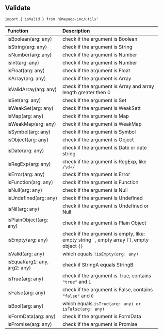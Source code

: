 ## Validate

```
import { isValid } from '@heyooo-inc/utils'
```

| Function                      | Description                                                                                 |
| :-----------------------------| :------------------------------------------------------------------------------------------ |
| isBoolean(arg: any)           | check if the argument is Boolean                                                            |
| isString(arg: any)            | check if the argument is String                                                             |
| isNumber(arg: any)            | check if the argument is Number                                                             |
| isInt(arg: any)               | check if the argument is Number                                                             |
| isFloat(arg: any)             | check if the argument is Float                                                              |
| isArray(arg: any)             | check if the argument is Array                                                              |
| isValidArray(arg: any)        | check if the argument is Array and array length greater then 0                              |
| isSet(arg: any)               | check if the argument is Set                                                                |
| isWeakSet(arg: any)           | check if the argument is WeakSett                                                           |
| isMap(arg: any)               | check if the argument is Map                                                                |
| isWeakMap(arg: any)           | check if the argument is WeakMap                                                            |
| isSymbol(arg: any)            | check if the argument is Symbol                                                             |
| isObject(arg: any)            | check if the argument is Object                                                             |
| isDate(arg: any)              | check if the argument is Date or date string                                                |
| isRegExp(arg: any)            | check if the argument is RegExp, like `/\d+/`                                               |
| isError(arg: any)             | check if the argument is Error                                                              |
| isFunction(arg: any)          | check if the argument is Function                                                           |
| isNull(arg: any)              | check if the argument is Null                                                               |
| isUndefined(arg: any)         | check if the argument is Undefined                                                          |
| isNil(arg: any)               | check if the argument is Undefined or Null                                                  |
| isPlainObject(arg: any)       | check if the argument is Plain Object                                                       |
| isEmpty(arg: any)             | check if the argument is empty, like: empty string ` `, empty array `[]`, empty object `{}` |
| isValid(arg: any)             | which equals `!isEmpty(arg: any)`                                                           |
| isEqual(arg1: any, arg2: any) | check if StringA equals StringB                                                             |
| isTrue(arg: any)              | check if the argument is True, contains `"true"` and `1`                                    |
| isFalse(arg: any)             | check if the argument is False, contains `"false"` and `0`                                  |
| isBool(arg: any)              | which equals `isTrue(arg: any) or isFalse(arg: any)`                                        |
| isFormData(arg: any)          | check if the argument is FormData                                                           |
| isPromise(arg: any)           | check if the argument is Promise                                                            |